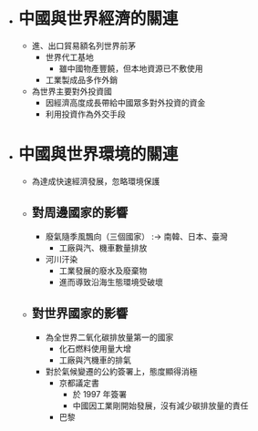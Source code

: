 - # 中國與世界經濟的關連
	- 進、出口貿易額名列世界前茅
		- 世界代工基地
			- 雖中國物產豐饒，但本地資源已不敷使用
		- 工業製成品多作外銷
	- 為世界主要對外投資國
		- 因經濟高度成長帶給中國眾多對外投資的資金
		- 利用投資作為外交手段
- # 中國與世界環境的關連
	- 為達成快速經濟發展，忽略環境保護
	- ## 對周邊國家的影響
		- 廢氣隨季風飄向（三個國家） :-> 南韓、日本、臺灣
			- 工廠與汽、機車數量排放
		- 河川汗染
			- 工業發展的廢水及廢棄物
			- 進而導致沿海生態環境受破壞
	- ## 對世界國家的影響
		- 為全世界二氧化碳排放量第一的國家
			- 化石燃料使用量大增
			- 工廠與汽機車的排氣
		- 對於氣候變遷的公約簽署上，態度顯得消極
			- 京都議定書
				- 於 1997 年簽署
				- 中國因工業剛開始發展，沒有減少碳排放量的責任
			- 巴黎